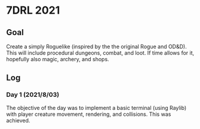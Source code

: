 # 7DRL 2021
## Goal
Create a simply Roguelike (inspired by the the original Rogue and OD&D). This will include procedural dungeons, combat, and loot. If time allows for it, hopefully also magic, archery, and shops.

## Log
### Day 1 (2021/8/03)
The objective of the day was to implement a basic terminal (using Raylib) with player creature movement, rendering, and collisions. This was achieved.
